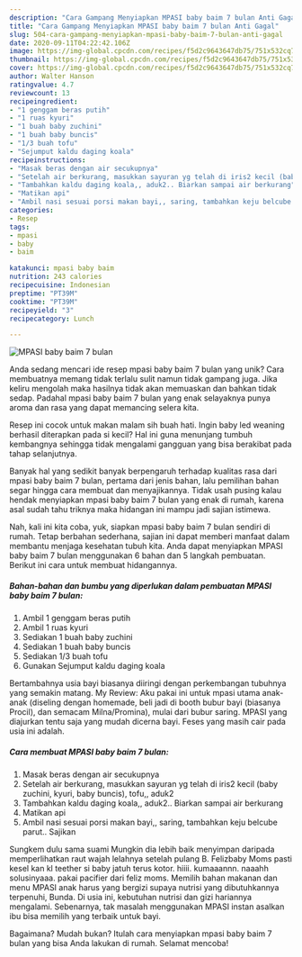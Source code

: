 ```yaml
---
description: "Cara Gampang Menyiapkan MPASI baby baim 7 bulan Anti Gagal"
title: "Cara Gampang Menyiapkan MPASI baby baim 7 bulan Anti Gagal"
slug: 504-cara-gampang-menyiapkan-mpasi-baby-baim-7-bulan-anti-gagal
date: 2020-09-11T04:22:42.106Z
image: https://img-global.cpcdn.com/recipes/f5d2c9643647db75/751x532cq70/mpasi-baby-baim-7-bulan-foto-resep-utama.jpg
thumbnail: https://img-global.cpcdn.com/recipes/f5d2c9643647db75/751x532cq70/mpasi-baby-baim-7-bulan-foto-resep-utama.jpg
cover: https://img-global.cpcdn.com/recipes/f5d2c9643647db75/751x532cq70/mpasi-baby-baim-7-bulan-foto-resep-utama.jpg
author: Walter Hanson
ratingvalue: 4.7
reviewcount: 13
recipeingredient:
- "1 genggam beras putih"
- "1 ruas kyuri"
- "1 buah baby zuchini"
- "1 buah baby buncis"
- "1/3 buah tofu"
- "Sejumput kaldu daging koala"
recipeinstructions:
- "Masak beras dengan air secukupnya"
- "Setelah air berkurang, masukkan sayuran yg telah di iris2 kecil (baby zuchini, kyuri, baby buncis), tofu,, aduk2"
- "Tambahkan kaldu daging koala,, aduk2.. Biarkan sampai air berkurang"
- "Matikan api"
- "Ambil nasi sesuai porsi makan bayi,, saring, tambahkan keju belcube parut.. Sajikan"
categories:
- Resep
tags:
- mpasi
- baby
- baim

katakunci: mpasi baby baim 
nutrition: 243 calories
recipecuisine: Indonesian
preptime: "PT39M"
cooktime: "PT39M"
recipeyield: "3"
recipecategory: Lunch

---
```



![MPASI baby baim 7 bulan](https://img-global.cpcdn.com/recipes/f5d2c9643647db75/751x532cq70/mpasi-baby-baim-7-bulan-foto-resep-utama.jpg)

Anda sedang mencari ide resep mpasi baby baim 7 bulan yang unik? Cara membuatnya memang tidak terlalu sulit namun tidak gampang juga. Jika keliru mengolah maka hasilnya tidak akan memuaskan dan bahkan tidak sedap. Padahal mpasi baby baim 7 bulan yang enak selayaknya punya aroma dan rasa yang dapat memancing selera kita.

Resep ini cocok untuk makan malam sih buah hati. Ingin baby led weaning berhasil diterapkan pada si kecil? Hal ini guna menunjang tumbuh kembangnya sehingga tidak mengalami gangguan yang bisa berakibat pada tahap selanjutnya.

Banyak hal yang sedikit banyak berpengaruh terhadap kualitas rasa dari mpasi baby baim 7 bulan, pertama dari jenis bahan, lalu pemilihan bahan segar hingga cara membuat dan menyajikannya. Tidak usah pusing kalau hendak menyiapkan mpasi baby baim 7 bulan yang enak di rumah, karena asal sudah tahu triknya maka hidangan ini mampu jadi sajian istimewa.


Nah, kali ini kita coba, yuk, siapkan mpasi baby baim 7 bulan sendiri di rumah. Tetap berbahan sederhana, sajian ini dapat memberi manfaat dalam membantu menjaga kesehatan tubuh kita. Anda dapat menyiapkan MPASI baby baim 7 bulan menggunakan 6 bahan dan 5 langkah pembuatan. Berikut ini cara untuk membuat hidangannya.

<!--inarticleads1-->

##### Bahan-bahan dan bumbu yang diperlukan dalam pembuatan MPASI baby baim 7 bulan:

1. Ambil 1 genggam beras putih
1. Ambil 1 ruas kyuri
1. Sediakan 1 buah baby zuchini
1. Sediakan 1 buah baby buncis
1. Sediakan 1/3 buah tofu
1. Gunakan Sejumput kaldu daging koala


Bertambahnya usia bayi biasanya diiringi dengan perkembangan tubuhnya yang semakin matang. My Review: Aku pakai ini untuk mpasi utama anak-anak (diseling dengan homemade, beli jadi di booth bubur bayi (biasanya Procil), dan semacam Milna/Promina), mulai dari bubur saring. MPASI yang diajurkan tentu saja yang mudah dicerna bayi. Feses yang masih cair pada usia ini adalah. 

<!--inarticleads2-->

##### Cara membuat MPASI baby baim 7 bulan:

1. Masak beras dengan air secukupnya
1. Setelah air berkurang, masukkan sayuran yg telah di iris2 kecil (baby zuchini, kyuri, baby buncis), tofu,, aduk2
1. Tambahkan kaldu daging koala,, aduk2.. Biarkan sampai air berkurang
1. Matikan api
1. Ambil nasi sesuai porsi makan bayi,, saring, tambahkan keju belcube parut.. Sajikan


Sungkem dulu sama suami Mungkin dia lebih baik menyimpan daripada memperlihatkan raut wajah lelahnya setelah pulang B. Felizbaby Moms pasti kesel kan kl teether si baby jatuh terus kotor. hiiii. kumaaannn. naaahh solusinyaaa. pakai pacifier dari feliz moms. Memilih bahan makanan dan menu MPASI anak harus yang bergizi supaya nutrisi yang dibutuhkannya terpenuhi, Bunda. Di usia ini, kebutuhan nutrisi dan gizi hariannya mengalami. Sebenarnya, tak masalah menggunakan MPASI instan asalkan ibu bisa memilih yang terbaik untuk bayi. 

Bagaimana? Mudah bukan? Itulah cara menyiapkan mpasi baby baim 7 bulan yang bisa Anda lakukan di rumah. Selamat mencoba!
